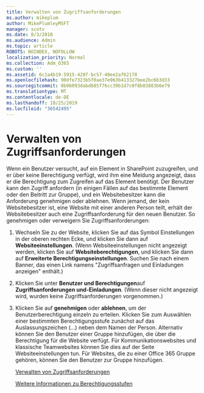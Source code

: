 ```yaml
---
title: Verwalten von Zugriffsanforderungen
ms.author: mikeplum
author: MikePlumleyMSFT
manager: scotv
ms.date: 8/3/2018
ms.audience: Admin
ms.topic: article
ROBOTS: NOINDEX, NOFOLLOW
localization_priority: Normal
ms.collection: Adm_O365
ms.custom: ''
ms.assetid: 6c1a4b19-5915-428f-bc57-40ee2af62178
ms.openlocfilehash: 90dfe7323b5f0ae37e963b413327bee2bc6b3d33
ms.sourcegitcommit: 0b06093dabd685f76cc39b1d7c0f8b03883b6e79
ms.translationtype: MT
ms.contentlocale: de-DE
ms.lasthandoff: 10/25/2019
ms.locfileid: "36542495"
---
```

# <a name="manage-access-requests"></a>Verwalten von Zugriffsanforderungen

Wenn ein Benutzer versucht, auf ein Element in SharePoint zuzugreifen, und er über keine Berechtigung verfügt, wird ihm eine Meldung angezeigt, dass er die Berechtigung zum Zugreifen auf das Element benötigt. Der Benutzer kann den Zugriff anfordern (in einigen Fällen auf das bestimmte Element oder den Beitritt zur Gruppe), und ein Websitebesitzer kann die Anforderung genehmigen oder ablehnen. Wenn jemand, der kein Websitebesitzer ist, eine Website mit einer anderen Person teilt, erhält der Websitebesitzer auch eine Zugriffsanforderung für den neuen Benutzer. So genehmigen oder verweigern Sie Zugriffsanforderungen:
  
1. Wechseln Sie zu der Website, klicken Sie auf das Symbol Einstellungen in der oberen rechten Ecke, und klicken Sie dann auf **Websiteeinstellungen**. (Wenn Websiteeinstellungen nicht angezeigt werden, klicken Sie auf **Websiteberechtigungen**, und klicken Sie dann auf **Erweiterte Berechtigungseinstellungen**. Suchen Sie nach einem Banner, das einen Link namens "Zugriffsanfragen und Einladungen anzeigen" enthält.)
    
2. Klicken Sie unter **Benutzer und Berechtigungen**auf **Zugriffsanforderungen und-Einladungen**. (Wenn dieser nicht angezeigt wird, wurden keine Zugriffsanforderungen vorgenommen.)
    
3. Klicken Sie auf **genehmigen** oder **ablehnen**, um der Benutzerberechtigung einzeln zu erteilen. Klicken Sie zum Auswählen einer bestimmten Berechtigungsstufe zunächst auf das Auslassungszeichen (...) neben dem Namen der Person. Alternativ können Sie den Benutzer einer Gruppe hinzufügen, die über die Berechtigung für die Website verfügt. Für Kommunikationswebsites und klassische Teamwebsites können Sie dies auf der Seite Websiteeinstellungen tun. Für Websites, die zu einer Office 365 Gruppe gehören, können Sie den Benutzer zur Gruppe hinzufügen.
    
    [Verwalten von Zugriffsanforderungen](https://go.microsoft.com/fwlink/?linkid=2008747)
    
    [Weitere Informationen zu Berechtigungsstufen](https://go.microsoft.com/fwlink/?linkid=867071)
    

